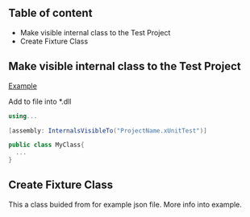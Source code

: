 ## Table of content
* Make visible internal class to the Test Project
* Create Fixture Class



## Make visible internal class to the Test Project

[Example](https://www.youtube.com/watch?v=od6g3VMvQmo&list=RDCMUCo2T5CWtdbj4NveB5flTD4A&index=4&ab_channel=RainerStropek)

Add to file into *.dll

```csharp
using...

[assembly: InternalsVisibleTo("ProjectName.xUnitTest")]

public class MyClass{
  ...
}
```
## Create Fixture Class

This a class buided from for example json file. More info into example.
